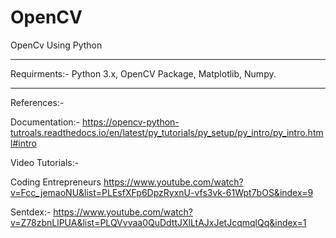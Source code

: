 # OpenCV
OpenCv Using Python 


----------------------------------------------------------------------------------------------------------------------------
Requirments:-
Python 3.x,
OpenCV Package,
Matplotlib,
Numpy.

-----------------------------------------------------------------------------------------------------------------------------

References:-

 Documentation:-
 https://opencv-python-tutroals.readthedocs.io/en/latest/py_tutorials/py_setup/py_intro/py_intro.html#intro
 
 Video Tutorials:- 
 
 Coding Entrepreneurs
 https://www.youtube.com/watch?v=Fcc_jemaoNU&list=PLEsfXFp6DpzRyxnU-vfs3vk-61Wpt7bOS&index=9
 
 Sentdex:-
 https://www.youtube.com/watch?v=Z78zbnLlPUA&list=PLQVvvaa0QuDdttJXlLtAJxJetJcqmqlQq&index=1
 
 
